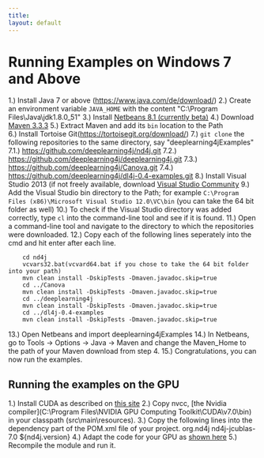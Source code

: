```yaml
---
title: 
layout: default
---
```


# Running Examples on Windows 7 and Above

1.)  Install Java 7 or above (https://www.java.com/de/download/)
2.)  Create an environment variable `JAVA_HOME` with the content "C:\Program Files\Java\jdk1.8.0_51"
3.)  Install [Netbeans 8.1 (currently beta)](https://netbeans.org/downloads/)
4.)  Download [Maven 3.3.3](http://ftp.fau.de/apache/maven/maven-3/3.3.3/binaries/apache-maven-3.3.3-bin.zip)
5.)  Extract Maven and add its `bin` location to the Path          
6.)  Install Tortoise Git(https://tortoisegit.org/download/)
7.)  `git clone` the following repositories to the same directory, say "deeplearning4jExamples"
	7.1.)  https://github.com/deeplearning4j/nd4j.git
	7.2.)  https://github.com/deeplearning4j/deeplearning4j.git
	7.3.)  https://github.com/deeplearning4j/Canova.git
	7.4.)  https://github.com/deeplearning4j/dl4j-0.4-examples.git
8.)  Install Visual Studio 2013 (if not freely available, download [Visual Studio Community](https://www.visualstudio.com/en-us/products/visual-studio-community-vs.aspx)
9.)  Add the Visual Studio bin directory to the Path; for example `C:\Program Files (x86)\Microsoft Visual Studio 12.0\VC\bin` (you can take the 64 bit folder as well)
10.) To check if the Visual Studio directory was added correctly, type `cl` into the command-line tool and see if it is found.
11.) Open a command-line tool and navigate to the directory to which the repositories were downloaded.
12.) Copy each of the following lines seperately into the cmd and hit enter after each line.

		cd nd4j
		vcvars32.bat(vcvard64.bat if you chose to take the 64 bit folder into your path)
		mvn clean install -DskipTests -Dmaven.javadoc.skip=true	
		cd ../Canova
		mvn clean install -DskipTests -Dmaven.javadoc.skip=true
		cd ../deeplearning4j
		mvn clean install -DskipTests -Dmaven.javadoc.skip=true
		cd ../dl4j-0.4-examples
		mvn clean install -DskipTests -Dmaven.javadoc.skip=true

13.) Open Netbeans and import deeplearning4jExamples
14.) In Netbeans, go to Tools -> Options -> Java -> Maven and change the Maven_Home to the path of your Maven download from step 4.
15.) Congratulations, you can now run the examples.

## Running the examples on the GPU

1.) Install CUDA as described on [this site](http://docs.nvidia.com/cuda/cuda-getting-started-guide-for-microsoft-windows/index.html#axzz3k6nvc1PO)
2.) Copy nvcc, [the Nvidia compiler](C:\Program Files\NVIDIA GPU Computing Toolkit\CUDA\v7.0\bin) in your classpath (src\main\resources).
3.) Copy the following lines into the dependency part of the POM.xml file of your project.
    <dependency>
     <groupId>org.nd4j</groupId>
     <artifactId>nd4j-jcublas-7.0</artifactId>
     <version>${nd4j.version}</version>
    </dependency>
4.) Adapt the code for your GPU as [shown here](http://nd4j.org/dependencies.html)
5.) Recompile the module and run it.
